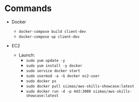 # Commands
- Docker
  - ```docker-compose build client-dev```
  - ```docker-compose up client-dev```

- EC2
  - Launch:
    - ```sudo yum update -y```
    - ```sudo yum install -y docker```
    - ```sudo service docker start```
    - ```sudo usermod -a -G docker ec2-user```
    - ```sudo docker ps```
    - ```sudo docker pull siimas/aws-skills-showcase:latest```
    - ```sudo docker run -d -p 443:3000 siimas/aws-skills-showcase:latest```